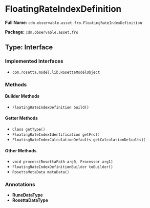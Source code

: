 # FloatingRateIndexDefinition

**Full Name:** `cdm.observable.asset.fro.FloatingRateIndexDefinition`

**Package:** `cdm.observable.asset.fro`

## Type: Interface

### Implemented Interfaces

- `com.rosetta.model.lib.RosettaModelObject`

### Methods

#### Builder Methods

- `FloatingRateIndexDefinition build()`

#### Getter Methods

- `Class getType()`
- `FloatingRateIndexIdentification getFro()`
- `FloatingRateIndexCalculationDefaults getCalculationDefaults()`

#### Other Methods

- `void process(RosettaPath arg0, Processor arg1)`
- `FloatingRateIndexDefinitionBuilder toBuilder()`
- `RosettaMetaData metaData()`

### Annotations

- **RuneDataType**
- **RosettaDataType**

